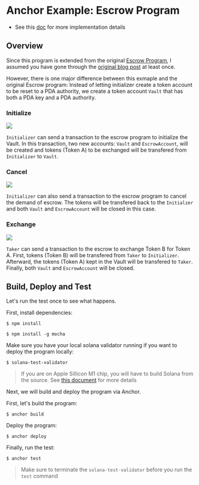 # Anchor Example: Escrow Program

- See this [doc](https://hackmd.io/@ironaddicteddog/solana-anchor-escrow) for more implementation details

## Overview

Since this program is extended from the original [Escrow Program](https://github.com/paul-schaaf/solana-escrow), I assumed you have gone through the [original blog post](https://paulx.dev/blog/2021/01/14/programming-on-solana-an-introduction/#instruction-rs-part-1-general-code-structure-and-the-beginning-of-the-escrow-program-flow) at least once.

However, there is one major difference between this exmaple and the original Escrow program: Instead of letting initializer create a token account to be reset to a PDA authority, we create a token account `Vault` that has both a PDA key and a PDA authority.

### Initialize

![](https://i.imgur.com/VmRKZUy.png)

`Initializer` can send a transaction to the escrow program to initialize the Vault. In this transaction, two new accounts: `Vault` and `EscrowAccount`, will be created and tokens (Token A) to be exchanged will be transfered from `Initializer` to `Vault`.

### Cancel

![](https://i.imgur.com/f6ahGXy.png)

`Initializer` can also send a transaction to the escrow program to cancel the demand of escrow. The tokens will be transfered back to the `Initialzer` and both `Vault` and `EscrowAccount` will be closed in this case.

### Exchange

![](https://i.imgur.com/MzG26dm.png)

`Taker` can send a transaction to the escrow to exchange Token B for Token A. First, tokens (Token B) will be transfered from `Taker` to `Initializer`. Afterward, the tokens (Token A) kept in the Vault will be transfered to `Taker`. Finally, both `Vault` and `EscrowAccount` will be closed.

## Build, Deploy and Test

Let's run the test once to see what happens.

First, install dependencies:

```
$ npm install

$ npm install -g mocha
```

Make sure you have your local solana validator running if you want to deploy the program locally:

```
$ solana-test-validator
```

> If you are on Apple Sillicon M1 chip, you will have to build Solana from the source. See [this document](https://docs.solana.com/cli/install-solana-cli-tools#build-from-source) for more details

Next, we will build and deploy the program via Anchor.

First, let's build the program:

```
$ anchor build
```

Deploy the program:

```
$ anchor deploy
```

Finally, run the test:

```
$ anchor test
```

> Make sure to terminate the `solana-test-validator` before you run the `test` command
